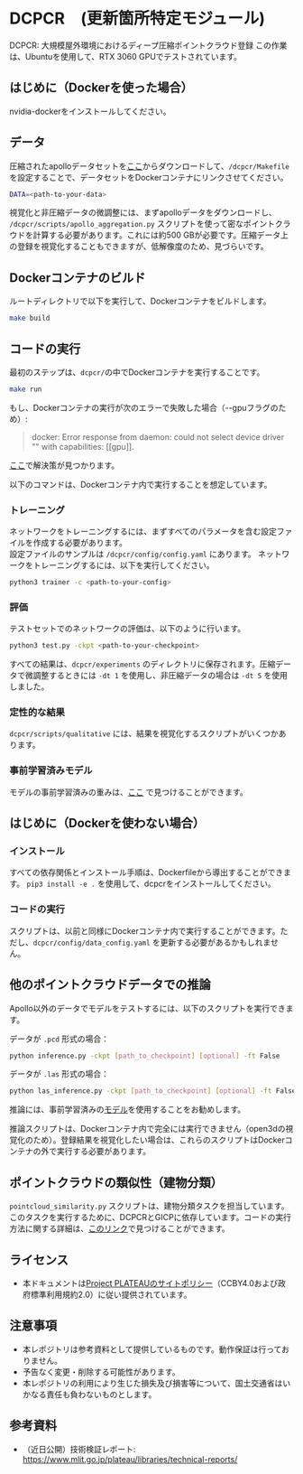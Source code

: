 # DCPCR　(更新箇所特定モジュール)
DCPCR: 大規模屋外環境におけるディープ圧縮ポイントクラウド登録
この作業は、Ubuntuを使用して、RTX 3060 GPUでテストされています。

## はじめに（Dockerを使った場合）

nvidia-dockerをインストールしてください。

## データ

圧縮されたapolloデータセットを[ここ](https://www.ipb.uni-bonn.de/html/projects/dcpcr/apollo-compressed.zip)からダウンロードして、`/dcpcr/Makefile` を設定することで、データセットをDockerコンテナにリンクさせてください。

```sh
DATA=<path-to-your-data>
```

視覚化と非圧縮データの微調整には、まずapolloデータをダウンロードし、 `/dcpcr/scripts/apollo_aggregation.py` スクリプトを使って密なポイントクラウドを計算する必要があります。これには約500 GBが必要です。圧縮データ上の登録を視覚化することもできますが、低解像度のため、見づらいです。

## Dockerコンテナのビルド

ルートディレクトリで以下を実行して、Dockerコンテナをビルドします。

```sh
make build
```

## コードの実行

最初のステップは、`dcpcr/`の中でDockerコンテナを実行することです。

```sh
make run
```
もし、Dockerコンテナの実行が次のエラーで失敗した場合（--gpuフラグのため）:
> docker: Error response from daemon: could not select device driver "" with capabilities: [[gpu]].

[ここ](https://askubuntu.com/questions/1400476/docker-error-response-from-daemon-could-not-select-device-driver-with-capab)で解決策が見つかります。

以下のコマンドは、Dockerコンテナ内で実行することを想定しています。

### トレーニング

ネットワークをトレーニングするには、まずすべてのパラメータを含む設定ファイルを作成する必要があります。  
設定ファイルのサンプルは `/dcpcr/config/config.yaml` にあります。
ネットワークをトレーニングするには、以下を実行してください。

```sh
python3 trainer -c <path-to-your-config>
```

### 評価

テストセットでのネットワークの評価は、以下のように行います。

```sh
python3 test.py -ckpt <path-to-your-checkpoint>
```

すべての結果は、`dcpcr/experiments` のディレクトリに保存されます。圧縮データで微調整するときには `-dt 1` を使用し、非圧縮データの場合は `-dt 5` を使用しました。

### 定性的な結果

`dcpcr/scripts/qualitative` には、結果を視覚化するスクリプトがいくつかあります。

### 事前学習済みモデル

モデルの事前学習済みの重みは、[ここ](https://www.ipb.uni-bonn.de/html/projects/dcpcr/model_paper.ckpt) で見つけることができます。

## はじめに（Dockerを使わない場合）

### インストール

すべての依存関係とインストール手順は、Dockerfileから導出することができます。
`pip3 install -e .` を使用して、dcpcrをインストールしてください。

### コードの実行

スクリプトは、以前と同様にDockerコンテナ内で実行することができます。ただし、`dcpcr/config/data_config.yaml` を更新する必要があるかもしれません。

## 他のポイントクラウドデータでの推論

Apollo以外のデータでモデルをテストするには、以下のスクリプトを実行できます。

データが `.pcd` 形式の場合：
```sh
python inference.py -ckpt [path_to_checkpoint] [optional] -ft False
```
データが `.las` 形式の場合：
```sh
python las_inference.py -ckpt [path_to_checkpoint] [optional] -ft False
```
推論には、事前学習済みの[モデル](https://www.ipb.uni-bonn.de/html/projects/dcpcr/model_paper.ckpt)を使用することをお勧めします。

推論スクリプトは、Dockerコンテナ内で完全には実行できません（open3dの視覚化のため）。登録結果を視覚化したい場合は、これらのスクリプトはDockerコンテナの外で実行する必要があります。

## ポイントクラウドの類似性（建物分類）
`pointcloud_similarity.py` スクリプトは、建物分類タスクを担当しています。このタスクを実行するために、DCPCRとGICPに依存しています。コードの実行方法に関する詳細は、[このリンク](https://github.com/Symmetry-Dimensions-Inc/Registration_Neural_Network/tree/main/documentation)で見つけることができます。

## ライセンス
* 本ドキュメントは[Project PLATEAUのサイトポリシー](https://www.mlit.go.jp/plateau/site-policy/)（CCBY4.0および政府標準利用規約2.0）に従い提供されています。

## 注意事項
* 本レポジトリは参考資料として提供しているものです。動作保証は行っておりません。
* 予告なく変更・削除する可能性があります。
* 本レポジトリの利用により生じた損失及び損害等について、国土交通省はいかなる責任も負わないものとします。

## 参考資料
* （近日公開）技術検証レポート: https://www.mlit.go.jp/plateau/libraries/technical-reports/
